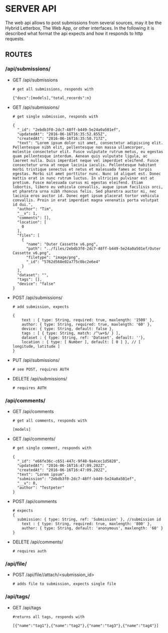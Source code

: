 # SERVER API

The web api allows to post submissions from several sources, may it be the Hybrid Letterbox, The Web App, or other interfaces. In the following it is described what format the api expects and how it responds to http requests.

## ROUTES

### /api/submissions/

* GET /api/submissions

  ```
  # get all submissions, responds with

  {"docs":[models],"total_records":n}
  ```


* GET /api/submissions/<id>

  ```
  # get single submission, responds with

  {
    "_id": "2ebdb3f0-2dc7-48ff-b449-5e24a0a501ef",
    "updatedAt": "2016-06-16T16:35:52.855Z",
    "createdAt": "2016-06-16T16:35:50.717Z",
    "text": "Lorem ipsum dolor sit amet, consectetur adipiscing elit. Pellentesque nibh elit, pellentesque non massa ullamcorper, molestie consectetur elit. Fusce vulputate rutrum metus, eu egestas quam pellentesque interdum. Aenean quis vulputate ligula, ac laoreet nulla. Duis imperdiet neque vel imperdiet eleifend. Fusce consectetur urna at neque lacinia iaculis. Pellentesque habitant morbi tristique senectus et netus et malesuada fames ac turpis egestas. Morbi sit amet porttitor nunc. Nunc id aliquet est. Donec mattis erat in nunc rutrum luctus. In ultricies pulvinar est at pretium. Fusce malesuada cursus mi egestas eleifend. Etiam lobortis, libero eu vehicula convallis, augue ipsum facilisis orci, et pharetra urna nibh rhoncus felis. Sed pharetra auctor mi, nec lacinia eros auctor id. Donec eget ipsum placerat tortor vehicula convallis. Proin in erat imperdiet magna venenatis porta volutpat id dui.",
    "author": "Tim",
    "__v": 1,
    "comments": [],
    "location": [
      0
    ],
    "files": [
      {
        "name": "Outer Cassette v6.png",
        "path": "../files/2ebdb3f0-2dc7-48ff-b449-5e24a0a501ef/Outer Cassette v6.png",
        "filetype": "image/png",
        "_id": "5762d568e02a775c0bc2e6e4"
      }
    ],
    "dataset": "",
    "tags": [],
    "device": "false"
  }
  ```


* POST /api/submissions/

  ```
  # add submission, expects

  {
      text : { type: String, required: true, maxlength: '1500' },
      author: { type: String, required: true, maxlength: '60' },
      device: { type: String, default: false },
      tags : [ { type: String, match: /^\w+$/ } ],
      dataset : { type: String, ref: 'Dataset', default: ''},
      location : { type: [ Number ], default: [ 0 ] }, // [ longitude, latitude ]
  }
  ```


* PUT /api/submissions/<id>

  ```
  # see POST, requires AUTH
  ```

* DELETE /api/submissions/<id>

  ```
  # requires AUTH
  ```



### /api/comments/

* GET /api/comments

  ```
  # get all comments, responds with

  [models]
  ```


* GET /api/comments/<id>

  ```
  # get single comment, responds with

  {
    "_id": "e66fe36c-c651-447c-9f48-9a4cec1d5820",
    "updatedAt": "2016-06-16T16:47:09.202Z",
    "createdAt": "2016-06-16T16:47:09.202Z",
    "text": "Lorem ipsum",
    "submission": "2ebdb3f0-2dc7-48ff-b449-5e24a0a501ef",
    "__v": 0,
    "author": "Testpeter"
  }
  ```


* POST /api/comments

  ```
  # expects
  {
  	submission: { type: String, ref: 'Submission' }, //submission id
      text : { type: String, required: true, maxlength: '800' },
      author: { type: String, default: 'anonymous', maxlength: '60' }
  }
  ```


* DELETE /api/comments/<id>

  ```
  # requires auth
  ```



### /api/file/

* POST /api/file//attach/<submission_id>

  ```
  # adds file to submission, expects single file
  ```

### /api/tags/

* GET /api/tags

  ```
  #returns all tags, responds with

  [{"name":"tag1"},{"name":"tag2"},{"name":"tag3"},{"name":"tag4"}]
  ```